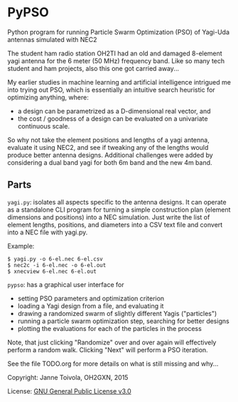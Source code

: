 # PyPSO
Python program for running Particle Swarm Optimization (PSO) of 
Yagi-Uda antennas simulated with NEC2

The student ham radio station OH2TI had an old and damaged 8-element yagi
antenna for the 6 meter (50 MHz) frequency band. Like so many tech student
and ham projects, also this one got carried away...

My earlier studies in machine learning and artificial intelligence
intrigued me into trying out PSO, which is essentially an intuitive search
heuristic for optimizing anything, where: 
- a design can be parametrized as a D-dimensional real vector, and 
- the cost / goodness of a design can be evaluated on a univariate 
continuous scale.

So why not take the element positions and lengths of a yagi antenna,
evaluate it using NEC2, and see if tweaking any of the lengths would
produce better antenna designs. Additional challenges were added by
considering a dual band yagi for both 6m band and the new 4m band.

## Parts

`yagi.py`: isolates all aspects specific to the antenna designs. It can
operate as a standalone CLI program for turning a simple construction plan
(element dimensions and positions) into a NEC simulation. Just write the 
list of element lengths, positions, and diameters into a CSV text file and 
convert into a NEC file with yagi.py.

Example:
```
$ yagi.py -o 6-el.nec 6-el.csv
$ nec2c -i 6-el.nec -o 6-el.out
$ xnecview 6-el.nec 6-el.out
```

`pypso`: has a graphical user interface for
- setting PSO parameters and optimization criterion
- loading a Yagi design from a file, and evaluating it
- drawing a randomized swarm of slightly different Yagis ("particles")
- running a particle swarm optimization step, searching for better designs
- plotting the evaluations for each of the particles in the process

Note, that just clicking "Randomize" over and over again will effectively
perform a random walk. Clicking "Next" will perform a PSO iteration.

See the file TODO.org for more details on what is still missing and why...

Copyright: Janne Toivola, OH2GXN, 2015

License: [GNU General Public License v3.0](http://www.gnu.org/licenses/gpl-3.0.en.html)

